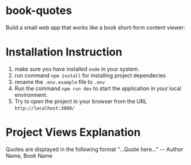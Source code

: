 # book-quotes
Build a small web app that works like a book short-form content viewer:


# Installation Instruction
1. make sure you have installed `node` in your system.
2. run command `npm install` for installing project dependecies
3. rename the `.env.example` file to `.env`
4. Run the command `npm run dev` to start the application in your local environment.
5. Try to open the project in your browser from the URL `http://localhost:3000/`

# Project Views Explanation
Quotes are displayed in the following format
"...Quote here..."
-- Author Name, Book Name
